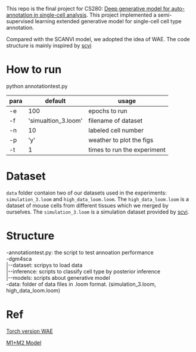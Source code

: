 This repo is the final project for CS280: [Deep generative model for auto-annotation in single-cell analysis](https://wjie12.github.io/2020/01/19/DGM4SCA/). 
This project implemented a semi-supervised learning extended generative model for single-cell cell type annotation.

Compared with the SCANVI model, we adopted the idea of WAE.
The code structure is mainly inspired by [scvi](https://github.com/YosefLab/scVI)

# How to run

python annotationtest.py


|para|default|usage|
|---|---|---|
|-e|100|epochs to run|
|-f|'simualtion_3.loom'|filename of dataset|
|-n|10|labeled cell number|
|-p|'y'|weather to plot the figs|
|-t|1|times to run the experiment|

# Dataset

`data` folder contaion two of our datasets used in the experiments: `simulation_3.loom` and `high_data_loom.loom`.
 The `high_data_loom.loom` is a dataset of mouse cells from different tissues which we merged by ourselves. 
 The `simulation_3.loom` is a simulation dataset provided by [scvi](https://github.com/YosefLab/scVI).

# Structure

-annotationtest.py: the script to test annoation performance\
-dgm4sca\
|--dataset: scripys to load data\
|--inference: scripts to classify cell type by posterior inference\
|--models: scripts about generative model\
-data: folder of data files in .loom format. (simulation_3.loom, high_data_loom.loom)

# Ref

[Torch version WAE](https://github.com/schelotto/Wasserstein-AutoEncoders)

[M1+M2 Model](https://github.com/dpkingma/nips14-ssl)
